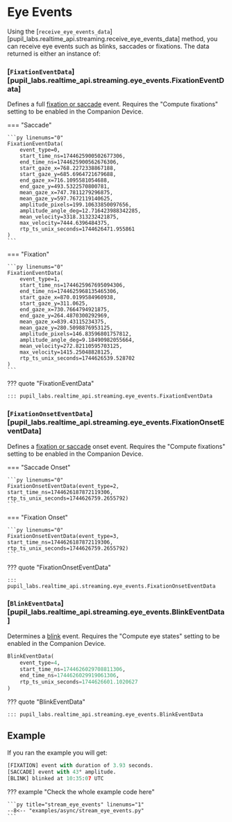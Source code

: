 # Eye Events

<!-- badge:product Neon -->
<!-- badge:companion +2.9.0 -->
<!-- badge:version +1.5.0 -->

Using the [`receive_eye_events_data`][pupil_labs.realtime_api.streaming.receive_eye_events_data] method, you can receive eye events such as blinks, saccades or fixations. The data returned is either an instance of:

### [`FixationEventData`][pupil_labs.realtime_api.streaming.eye_events.FixationEventData]

Defines a full [fixation or saccade](https://docs.pupil-labs.com/neon/data-collection/data-streams/#fixations-saccades) event. Requires the "Compute fixations" setting to be enabled in the Companion Device.

=== "Saccade"

    ```py linenums="0"
    FixationEventData(
    	event_type=0,
    	start_time_ns=1744625900502677306,
    	end_time_ns=1744625900562676306,
    	start_gaze_x=768.2272338867188,
    	start_gaze_y=685.6964721679688,
    	end_gaze_x=716.1095581054688,
    	end_gaze_y=493.5322570800781,
    	mean_gaze_x=747.7811279296875,
    	mean_gaze_y=597.7672119140625,
    	amplitude_pixels=199.10633850097656,
    	amplitude_angle_deg=12.716423988342285,
    	mean_velocity=3318.313232421875,
    	max_velocity=7444.6396484375,
    	rtp_ts_unix_seconds=1744626471.955861
    )
    ```

=== "Fixation"

    ```py linenums="0"
    FixationEventData(
    	event_type=1,
    	start_time_ns=1744625967695094306,
    	end_time_ns=1744625968135465306,
    	start_gaze_x=870.0199584960938,
    	start_gaze_y=311.0625,
    	end_gaze_x=730.7664794921875,
    	end_gaze_y=264.4870300292969,
    	mean_gaze_x=839.43115234375,
    	mean_gaze_y=280.5098876953125,
    	amplitude_pixels=146.83596801757812,
    	amplitude_angle_deg=9.18490982055664,
    	mean_velocity=272.82110595703125,
    	max_velocity=1415.25048828125,
    	rtp_ts_unix_seconds=1744626539.528702
    )
    ```

??? quote "FixationEventData"

    ::: pupil_labs.realtime_api.streaming.eye_events.FixationEventData

### [`FixationOnsetEventData`][pupil_labs.realtime_api.streaming.eye_events.FixationOnsetEventData]

Defines a [fixation or saccade](https://docs.pupil-labs.com/neon/data-collection/data-streams/#fixations-saccades) onset event. Requires the "Compute fixations" setting to be enabled in the Companion Device.

=== "Saccade Onset"

    ```py linenums="0"
    FixationOnsetEventData(event_type=2, start_time_ns=1744626187872119306, rtp_ts_unix_seconds=1744626759.2655792)
    ```

=== "Fixation Onset"

    ```py linenums="0"
    FixationOnsetEventData(event_type=3, start_time_ns=1744626187872119306, rtp_ts_unix_seconds=1744626759.2655792)
    ```

??? quote "FixationOnsetEventData"

    ::: pupil_labs.realtime_api.streaming.eye_events.FixationOnsetEventData

### [`BlinkEventData`][pupil_labs.realtime_api.streaming.eye_events.BlinkEventData]

Determines a [blink](https://docs.pupil-labs.com/neon/data-collection/data-streams/#blinks) event. Requires the "Compute eye states" setting to be enabled in the Companion Device.

```py linenums="0"
BlinkEventData(
	event_type=4,
	start_time_ns=1744626029708811306,
	end_time_ns=1744626029919061306,
	rtp_ts_unix_seconds=1744626601.1020627
)
```

??? quote "BlinkEventData"

    ::: pupil_labs.realtime_api.streaming.eye_events.BlinkEventData

## Example

If you ran the example you will get:

```py linenums="0"
[FIXATION] event with duration of 3.93 seconds.
[SACCADE] event with 43° amplitude.
[BLINK] blinked at 10:35:07 UTC
```

??? example "Check the whole example code here"

    ```py title="stream_eye_events" linenums="1"
    --8<-- "examples/async/stream_eye_events.py"
    ```
